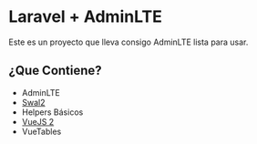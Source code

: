 # Laravel + AdminLTE

Este es un proyecto que lleva consigo AdminLTE lista para usar.

## ¿Que Contiene?

- AdminLTE
- [Swal2](https://sweetalert2.github.io/)
- Helpers Básicos
- [VueJS 2](https://vuejs.org/)
- VueTables